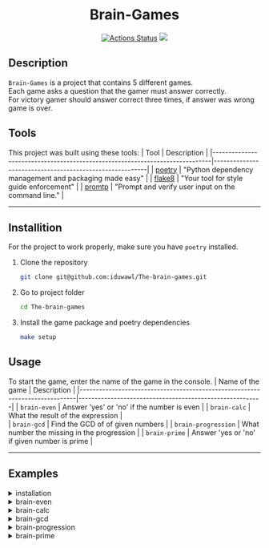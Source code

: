 <div align="center">
<h1>Brain-Games</h1>
 
[![Actions Status](https://github.com/iduwawl/python-project-49/actions/workflows/hexlet-check.yml/badge.svg)](https://github.com/iduwawl/python-project-49/actions) 
<a href="https://codeclimate.com/github/iduwawl/python-project-49/maintainability"><img src="https://api.codeclimate.com/v1/badges/41c9897ba05deee32951/maintainability" /></a> 

</div>

## Description
`Brain-Games` is a project that contains 5 different games. <br>
Each game asks a question that the gamer must answer correctly. <br>
For victory gamer should answer correct three times, if answer was wrong game is over.


## Tools
This project was built using these tools:
| Tool                                                                        | Description                                             |
|-----------------------------------------------------------------------------|---------------------------------------------------------|
| [poetry](https://python-poetry.org/)                                        | "Python dependency management and packaging made easy"  |
| [flake8](https://flake8.pycqa.org/)                                         | "Your tool for style guide enforcement"                 |
| [promtp]( https://pypi.org/project/prompt/)                                 | "Prompt and verify user input on the command line."     |


---

## Installition

For the project to work properly, make sure you have `poetry` installed.
1. Clone the repository
    ```bash
    git clone git@github.com:iduwawl/The-brain-games.git
    ```
2. Go to project folder
   ```bash
   cd The-brain-games
    ```
3. Install the game package and poetry dependencies
    ```bash
    make setup
    ```

## Usage
To start the game, enter the name of the game in the console.
| Name of the game                                                            | Description                                             |
|-----------------------------------------------------------------------------|---------------------------------------------------------|
| `brain-even`                                                                | Answer 'yes' or 'no' if the number is even              |
| `brain-calc`                                                                | What the result of the expression                       |  
| `brain-gcd`                                                                 | Find the GCD of of given numbers                        |
| `brain-progression`                                                         | What number the missing in the progression              |
| `brain-prime`                                                               | Answer 'yes or 'no' if given number is prime            |

 
---

## Examples
<details>
  <summary>installation</summary>
  <a href="https://asciinema.org/a/zf9I4G7HzMTZsYj0IEp8COvGC" target="_blank"><img src="https://asciinema.org/a/zf9I4G7HzMTZsYj0IEp8COvGC.svg" /></a>
</details>

<details>
  <summary>brain-even</summary>
  <a href="https://asciinema.org/a/dGLDog8BS3VZQOW9qaR3Bg2uH" target="_blank"><img src="https://asciinema.org/a/dGLDog8BS3VZQOW9qaR3Bg2uH.svg" /></a>
</details>

<details>
  <summary>brain-calc</summary>
  <a href="https://asciinema.org/a/KoLWaQQHzd9Y4BccgnkbRNugd" target="_blank"><img src="https://asciinema.org/a/KoLWaQQHzd9Y4BccgnkbRNugd.svg" /></a>
</details>

<details>
  <summary>brain-gcd</summary>
  <a href="https://asciinema.org/a/sJlMdR3EwMNwoU1F2XgxP639s" target="_blank"><img src="https://asciinema.org/a/sJlMdR3EwMNwoU1F2XgxP639s.svg" /></a>
</details>

<details>
  <summary>brain-progression</summary>
  <a href="https://asciinema.org/a/tkoAlZd398fukaMkoYzeHOb8z" target="_blank"><img src="https://asciinema.org/a/tkoAlZd398fukaMkoYzeHOb8z.svg" /></a>
</details>

<details>
  <summary>brain-prime</summary>
  <a href="https://asciinema.org/a/c0uUq5dEHQe7qzMU55YgXdKyC" target="_blank"><img src="https://asciinema.org/a/c0uUq5dEHQe7qzMU55YgXdKyC.svg" /></a>
</details>

